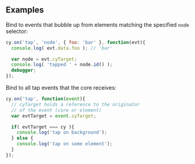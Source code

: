 ## Examples

Bind to events that bubble up from elements matching the specified `node` selector:
```js
cy.on('tap', 'node', { foo: 'bar' }, function(evt){
  console.log( evt.data.foo ); // 'bar'

  var node = evt.cyTarget;
  console.log( 'tapped ' + node.id() );
  debugger;
});
```

Bind to all tap events that the core receives:

```js
cy.on('tap', function(event){
  // cyTarget holds a reference to the originator
  // of the event (core or element)
  var evtTarget = event.cyTarget;

  if( evtTarget === cy ){
  	console.log('tap on background');
  } else {
    console.log('tap on some element');
  }
});
```